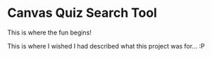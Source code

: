 # Canvas Quiz Search Tool
This is where the fun begins!

This is where I wished I had described what this project was for... :P
